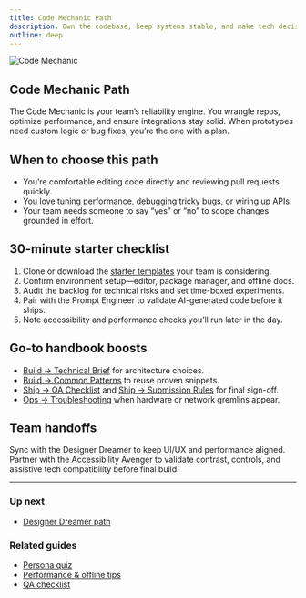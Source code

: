 ```yaml
---
title: Code Mechanic Path
description: Own the codebase, keep systems stable, and make tech decisions with confidence.
outline: deep
---
```


![Code Mechanic](/persona-code-mechanic.png)

## Code Mechanic Path

The Code Mechanic is your team’s reliability engine. You wrangle repos, optimize performance, and ensure integrations stay solid. When prototypes need custom logic or bug fixes, you’re the one with a plan.

## When to choose this path

- You’re comfortable editing code directly and reviewing pull requests quickly.
- You love tuning performance, debugging tricky bugs, or wiring up APIs.
- Your team needs someone to say “yes” or “no” to scope changes grounded in effort.

## 30-minute starter checklist

1. Clone or download the [starter templates](/build/code-templates) your team is considering.
2. Confirm environment setup—editor, package manager, and offline docs.
3. Audit the backlog for technical risks and set time-boxed experiments.
4. Pair with the Prompt Engineer to validate AI-generated code before it ships.
5. Note accessibility and performance checks you’ll run later in the day.

## Go-to handbook boosts

- [Build → Technical Brief](/build/technical-brief) for architecture choices.
- [Build → Common Patterns](/build/common-patterns) to reuse proven snippets.
- [Ship → QA Checklist](/ship/qa-checklist) and [Ship → Submission Rules](/ship/submission-rules) for final sign-off.
- [Ops → Troubleshooting](/ops/troubleshooting) when hardware or network gremlins appear.

## Team handoffs

Sync with the Designer Dreamer to keep UI/UX and performance aligned. Partner with the Accessibility Avenger to validate contrast, controls, and assistive tech compatibility before final build.

---

### Up next

- [Designer Dreamer path](/people/paths/designer-dreamer)

### Related guides

- [Persona quiz](/people/persona-quiz)
- [Performance & offline tips](/build/performance-offline)
- [QA checklist](/ship/qa-checklist)
